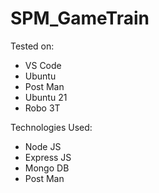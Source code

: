 # SPM_GameTrain

Tested on:
* VS Code
* Ubuntu
* Post Man
* Ubuntu 21
* Robo 3T

Technologies Used:
* Node JS
* Express JS
* Mongo DB
* Post Man